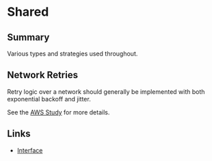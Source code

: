 # Shared

## Summary

Various types and strategies used throughout.

## Network Retries

Retry logic over a network should generally be implemented with both exponential backoff and jitter.

See the [AWS Study](https://aws.amazon.com/blogs/architecture/exponential-backoff-and-jitter/) for more details.

## Links

* [Interface](interface.md)
